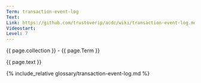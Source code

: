 ```yaml
---
Term: transaction-event-log
Text: 
Link: https://github.com/trustoverip/acdc/wiki/transaction-event-log.md
Videostart: 
Level: 7
---
```


{{ page.collection }} - {{ page.Term }}

   {{ page.text }}

{% include_relative glossary/transaction-event-log.md %}
